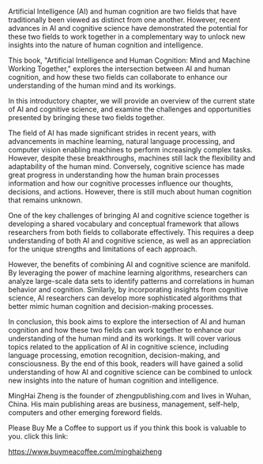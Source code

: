 
Artificial Intelligence (AI) and human cognition are two fields that have traditionally been viewed as distinct from one another. However, recent advances in AI and cognitive science have demonstrated the potential for these two fields to work together in a complementary way to unlock new insights into the nature of human cognition and intelligence.

This book, "Artificial Intelligence and Human Cognition: Mind and Machine Working Together," explores the intersection between AI and human cognition, and how these two fields can collaborate to enhance our understanding of the human mind and its workings.

In this introductory chapter, we will provide an overview of the current state of AI and cognitive science, and examine the challenges and opportunities presented by bringing these two fields together.

The field of AI has made significant strides in recent years, with advancements in machine learning, natural language processing, and computer vision enabling machines to perform increasingly complex tasks. However, despite these breakthroughs, machines still lack the flexibility and adaptability of the human mind. Conversely, cognitive science has made great progress in understanding how the human brain processes information and how our cognitive processes influence our thoughts, decisions, and actions. However, there is still much about human cognition that remains unknown.

One of the key challenges of bringing AI and cognitive science together is developing a shared vocabulary and conceptual framework that allows researchers from both fields to collaborate effectively. This requires a deep understanding of both AI and cognitive science, as well as an appreciation for the unique strengths and limitations of each approach.

However, the benefits of combining AI and cognitive science are manifold. By leveraging the power of machine learning algorithms, researchers can analyze large-scale data sets to identify patterns and correlations in human behavior and cognition. Similarly, by incorporating insights from cognitive science, AI researchers can develop more sophisticated algorithms that better mimic human cognition and decision-making processes.

In conclusion, this book aims to explore the intersection of AI and human cognition and how these two fields can work together to enhance our understanding of the human mind and its workings. It will cover various topics related to the application of AI in cognitive science, including language processing, emotion recognition, decision-making, and consciousness. By the end of this book, readers will have gained a solid understanding of how AI and cognitive science can be combined to unlock new insights into the nature of human cognition and intelligence.

MingHai Zheng is the founder of zhengpublishing.com and lives in Wuhan, China. His main publishing areas are business, management, self-help, computers and other emerging foreword fields.

Please Buy Me a Coffee to support us if you think this book is valuable to you. click this link:

https://www.buymeacoffee.com/minghaizheng
